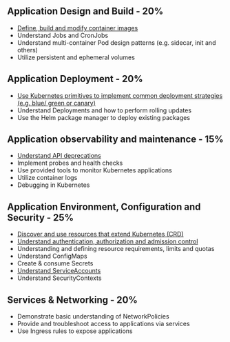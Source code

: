 ## Application Design and Build - 20%
- [Define, build and modify container images](./01-application-design-and-build/01-Define-build-and-modify-container-images.md)
- Understand Jobs and CronJobs
- Understand multi-container Pod design patterns (e.g. sidecar, init and others)
- Utilize persistent and ephemeral volumes


## Application Deployment - 20%  
- [Use Kubernetes primitives to implement common deployment strategies (e.g. blue/ green or canary)](./02-application-deployment/01-use-Kubernetes-primitives-to-implement-common-deployment-strategies.md)
- Understand Deployments and how to perform rolling updates
- Use the Helm package manager to deploy existing packages


## Application observability and maintenance - 15%
- [Understand API deprecations](./03-application-observability-and-maintenance/01-understand-API-deprecations.md)
- Implement probes and health checks
- Use provided tools to monitor Kubernetes applications
- Utilize container logs
- Debugging in Kubernetes

## Application Environment, Configuration and Security - 25%
- [Discover and use resources that extend Kubernetes (CRD)](04-application-environment-configuration-and-security/01-discover-and-use-resources-that-extend-ubernetes-CRD.md)
- [Understand authentication, authorization and admission control](./04-application-environment-configuration-and-security/02-understand-authentication-authorization-admission-control.md)
- Understanding and defining resource requirements, limits and quotas
- Understand ConfigMaps
- Create & consume Secrets
- [Understand ServiceAccounts](./04-application-environment-configuration-and-security/06-understand-serviceaccounts.md)
- Understand SecurityContexts

## Services & Networking - 20%
- Demonstrate basic understanding of NetworkPolicies
- Provide and troubleshoot access to applications via services
- Use Ingress rules to expose applications